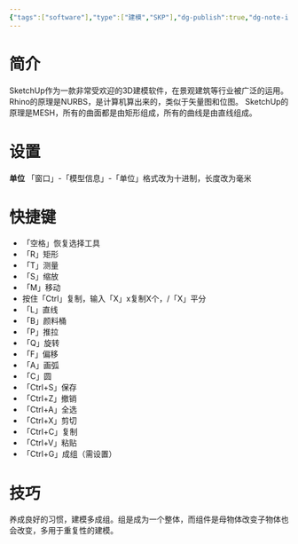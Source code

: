 ```yaml
---
{"tags":["software"],"type":["建模","SKP"],"dg-publish":true,"dg-note-icon":"3","dg-path":"⚒️ Software/SketchUp.md","permalink":"/⚒️ Software/SketchUp/","dgPassFrontmatter":true,"noteIcon":"3","created":"2024-07-04T13:45:17.000+08:00","updated":"2024-11-01T20:34:48.275+08:00"}
---
```


# 简介
SketchUp作为一款非常受欢迎的3D建模软件，在景观建筑等行业被广泛的运用。
Rhino的原理是NURBS，是计算机算出来的，类似于矢量图和位图。
SketchUp的原理是MESH，所有的曲面都是由矩形组成，所有的曲线是由直线组成。
# 设置
**单位**
「窗口」-「模型信息」-「单位」格式改为十进制，长度改为毫米
# 快捷键
-   「空格」恢复选择工具
-   「R」矩形
-   「T」测量
-   「S」缩放
-   「M」移动
-   按住「Ctrl」复制，输入「X」x复制X个，/「X」平分
-   「L」直线
-   「B」颜料桶
-   「P」推拉
-   「Q」旋转
-   「F」偏移
-   「A」画弧
-   「C」圆
-   「Ctrl+S」保存
-   「Ctrl+Z」撤销
-   「Ctrl+A」全选
-   「Ctrl+X」剪切
-   「Ctrl+C」复制
-   「Ctrl+V」粘贴
-   「Ctrl+G」成组（需设置）
# 技巧
养成良好的习惯，建模多成组。组是成为一个整体，而组件是母物体改变子物体也会改变，多用于重复性的建模。